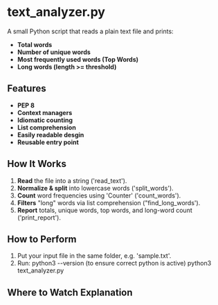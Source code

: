 # text_analyzer.py

A small Python script that reads a plain text file and prints:

- **Total words**
- **Number of unique words**
- **Most frequently used words (Top Words)**
- **Long words (length >= threshold)**

## Features

- **PEP 8**
- **Context managers**
- **Idiomatic counting**
- **List comprehension**
- **Easily readable desgin**
- **Reusable entry point**

## How It Works

1. **Read** the file into a string ('read_text').
2. **Normalize & split** into lowercase words ('split_words').
3. **Count** word frequencies using 'Counter' ('count_words').
4. **Filters** "long" words via list comprehension ("find_long_words').
5. **Report** totals, unique words, top words, and long-word count ('print_report').

## How to Perform

1. Put your input file in the same folder, e.g. 'sample.txt'.
2. Run:
   python3 --version (to ensure correct python is active)
   python3 text_analyzer.py

## Where to Watch Explanation

